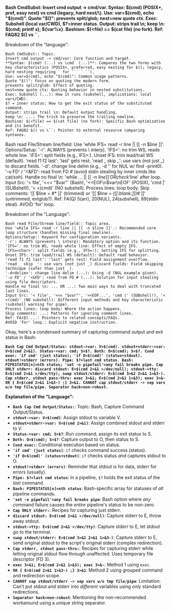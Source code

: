 **Bash CmdSubst: Insert cmd output -> cmd/var. Syntax: $(cmd) (POSIX+, pref, easy nest) vs cmd (legacy, hard nest/\). Use: var=$(cmd), echo "$(cmd)". Quote "$()": prevents split/glob; nest=new quote ctx. Exec: Subshell (local var/CWD), $?=inner status. Output: strips trail \n; keep \n: $(cmd; printf x); ${var%x}. Bashism: $(<file) == $(cat file) (no fork). Ref: FAQ82 $() vs ``.**

Breakdown of the "language":

    Bash CmdSubst:: Topic.
    Insert cmd output -> cmd/var: Core function and target.
    **Syntax: $(cmd) (...) vs \cmd` (...)**: Compares the two forms with key characteristics (POSIX+, preferred, easy nesting for $(); legacy, hard nesting requiring ` for ``` ` ``).
    Use: var=$(cmd), echo "$(cmd)": Common usage patterns.
    Quote "$()": Focus on quoting the modern form.
    prevents split/glob: Effect of quoting.
    nest=new quote ctx: Quoting behavior in nested substitutions.
    Exec: Subshell (...): How it runs (subshell, implications: local vars/CWD).
    $? = inner status: How to get the exit status of the substituted command.
    Output: strips trail \n: Default output handling.
    keep \n: ...: The trick to preserve the trailing newline.
    Bashism: $(<file) == $(cat file) (no fork): Specific Bash optimization and its benefit.
    Ref: FAQ82 $() vs \``: Pointer to external resource comparing syntaxes.
Bash read File/Stream line/field: Use 'while IFS= read -r line || [[ -n $line ]]'. Options/Setup: '-r': ALWAYS (prevents \ interp). 'IFS=': no trim WS, reads whole line. 'IFS=<char>': split fields (e.g., IFS=:). Unset IFS: trim lead/trail WS (default). 'read f1 f2 last': 'last' gets rest; 'read _ skip _': use vars (not just _) to discard fields. '-d<delim>': change line delim (e.g., -d '' for NUL w/ find -print0). '-u FD' / '<&FD': read from FD # (avoid stdin stealing by inner cmds like cat/ssh). Handle no final \n: 'while ... || [[ -n $line ]]' OR check '$line' after loop. Input Src: '< file', '<<< "$var"' (Bash), '<<EOF\n$var\nEOF' (POSIX), 'cmd |' (SUBshell!), '< <(cmd)' (NO subshell). Process lines: loop body. Skip comments: '[[ $line = \#* ]]' (trimmed) or '[[ $line = *([[:blank:]])\#* ]]' (untrimmed, extglob?). Ref: FA(Q) 5(arr), 20(NUL), 24(subshell), 89(stdin steal). AVOID 'for' loop.

Breakdown of the "Language":

    Bash read File/Stream line/field:: Topic area.
    Use 'while IFS= read -r line || [[ -n $line ]]'.: Recommended core loop structure (handles missing final newline).
    Options/Setup:: Keyword for configuration variants.
    '-r': ALWAYS (prevents \ interp): Mandatory option and its function.
    'IFS=': no trim WS, reads whole line: Effect of empty IFS.
    'IFS=<char>': split fields (e.g., IFS=:): Setting IFS for splitting.
    Unset IFS: trim lead/trail WS (default): Default read behavior.
    'read f1 f2 last': 'last' gets rest: Field assignment overflow.
    'read _ skip _': use vars (not just _) discard fields: Field skipping technique (safer than just _).
    '-d<delim>': change line delim (...): Using -d (NUL example given).
    '-u FD' / '<&FD': read from FD # (...): Solution for input stealing using file descriptors.
    Handle no final \n: ... OR ...: Two main ways to deal with truncated last lines.
    Input Src: '< file', '<<< "$var"', '<<EOF...', 'cmd |' (SUBshell!), '< <(cmd)' (NO subshell): Different input methods and key characteristic (subshell warning for pipe).
    Process lines: loop body: Where the action happens.
    Skip comments: ...: Patterns for ignoring comment lines.
    Ref: FA(Q) ...: Pointers to related concepts/FAQs.
    AVOID 'for' loop.: Explicit negative instruction.

Okay, here's a condensed summary of capturing command output and exit status in Bash:

**`Bash Cap Cmd Output/Status: stdout->var: V=$(cmd). stdout+stderr->var: V=$(cmd 2>&1). Status->var: cmd; S=$?. Both: O=$(cmd); S=$?. Cond exec: 'if cmd' (just status); 'if O=$(cmd)' (status+stdout). stdout!=stderr (errors). Pipe: $?=last cmd status. Bash: PIPESTATUS[n]=nth status; 'set -o pipefail'=any fail breaks pipe. Cap ONLY stderr: discard stdout: E=$(cmd 2>&1 >/dev/null); stdout->tty: E=$(cmd 2>&1 >/dev/tty); swap stdout/stderr: E=$(cmd 3>&2 2>&1 1>&3-). Cap stderr, stdout pass-thru: exec 3>&1; E=$(cmd 2>&1 1>&3); exec 3>&- OR { E=$(cmd 2>&1 1>&3-) ;} 3>&1. CANNOT cap stdout/stderr -> sep vars w/o tmp file/pipe. Separator hack=non-robust.`**

**Explanation of the "Language":**

*   **`Bash Cap Cmd Output/Status:`**: Topic: Bash, Capture Command Output/Status.
*   **`stdout->var: V=$(cmd)`**: Assign stdout to variable V.
*   **`stdout+stderr->var: V=$(cmd 2>&1)`**: Assign combined stdout and stderr to V.
*   **`Status->var: cmd; S=$?`**: Run command, assign its exit status to S.
*   **`Both: O=$(cmd); S=$?`**: Capture output to O, then status to S.
*   **`Cond exec:`**: Conditional execution based on status.
*   **`'if cmd' (just status)`**: `if` checks command success (status).
*   **`'if O=$(cmd)' (status+stdout)`**: `if` checks status *and* captures stdout to O.
*   **`stdout!=stderr (errors)`**: Reminder that stdout is for data, stderr for errors (usually).
*   **`Pipe: $?=last cmd status`**: In a pipeline, `$?` holds the exit status of the *last* command.
*   **`Bash: PIPESTATUS[n]=nth status`**: Bash-specific array for statuses of *all* pipeline commands.
*   **`'set -o pipefail'=any fail breaks pipe`**: Bash option where *any* command failure causes the *entire* pipeline's status to be non-zero.
*   **`Cap ONLY stderr:`**: Recipes for capturing just stderr.
*   **`discard stdout: E=$(cmd 2>&1 >/dev/null)`**: Capture stderr to E, throw away stdout.
*   **`stdout->tty: E=$(cmd 2>&1 >/dev/tty)`**: Capture stderr to E, let stdout go to the terminal.
*   **`swap stdout/stderr: E=$(cmd 3>&2 2>&1 1>&3-)`**: Capture stderr to E, send original stdout to the script's original stderr (complex redirection).
*   **`Cap stderr, stdout pass-thru:`**: Recipes for capturing stderr while letting original stdout flow through unaffected. Uses temporary file descriptor (FD 3).
*   **`exec 3>&1; E=$(cmd 2>&1 1>&3); exec 3>&-`**: Method 1 using `exec`.
*   **`OR { E=$(cmd 2>&1 1>&3-) ;} 3>&1`**: Method 2 using grouped command and redirection scope.
*   **`CANNOT cap stdout/stderr -> sep vars w/o tmp file/pipe`**: Limitation: Can't put stdout and stderr into *different* variables using *only* standard redirections.
*   **`Separator hack=non-robust`**: Mentioning the non-recommended workaround using a unique string separator.


